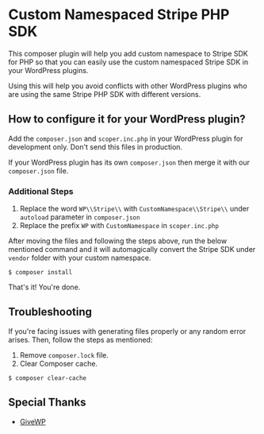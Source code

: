 # Custom Namespaced Stripe PHP SDK
This composer plugin will help you add custom namespace to Stripe SDK for PHP so that you can easily use the custom namespaced Stripe SDK in your WordPress plugins. 

Using this will help you avoid conflicts with other WordPress plugins who are using the same Stripe PHP SDK with different versions.

## How to configure it for your WordPress plugin?
Add the `composer.json` and `scoper.inc.php` in your WordPress plugin for development only. Don't send this files in production. 

If your WordPress plugin has its own `composer.json` then merge it with our  `composer.json` file.

### Additional Steps

1. Replace the word `WP\\Stripe\\` with `CustomNamespace\\Stripe\\` under `autoload` parameter in `composer.json`
2. Replace the prefix `WP` with `CustomNamespace` in `scoper.inc.php`

After moving the files and following the steps above, run the below mentioned command and it will automagically convert the Stripe SDK under `vendor` folder with your custom namespace.

```
$ composer install
```

That's it! You're done.

## Troubleshooting
If you're facing issues with generating files properly or any random error arises. Then, follow the steps as mentioned:

1. Remove `composer.lock` file.
2. Clear Composer cache.
```
$ composer clear-cache
```

## Special Thanks
- [GiveWP](https://givewp.com)
